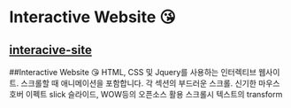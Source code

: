 # Interactive Website 😘
## [interacive-site](https://github.com/rara-record/interactive-site/)
##Interactive Website 😘
HTML, CSS 및 Jquery를 사용하는 인터렉티브 웹사이트.
스크롤할 때 애니메이션을 포함합니다.
각 섹션의 부드러운 스크롤.
신기한 마우스 호버 이펙트
slick 슬라이드, WOW등의 오픈소스 활용
스크롤시 텍스트의 transform
